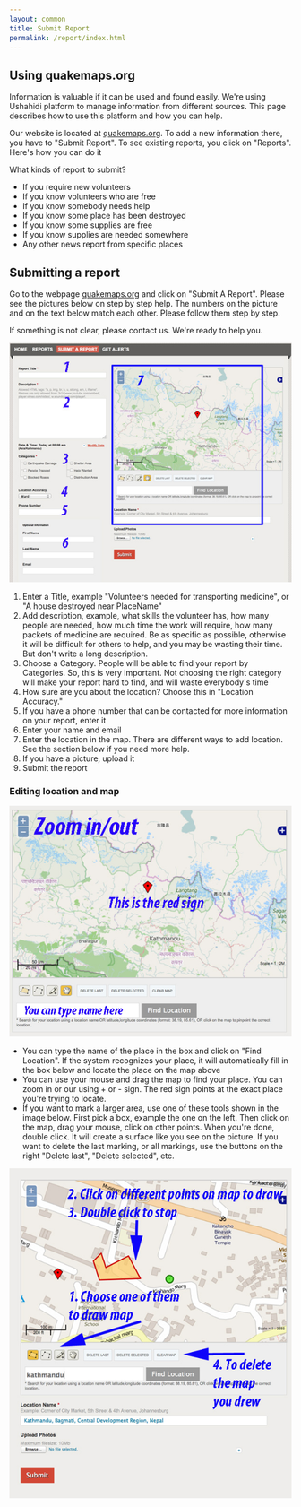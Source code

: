 ```yaml
---
layout: common
title: Submit Report
permalink: /report/index.html
---
```


## Using quakemaps.org

Information is valuable if it can be used and found easily. We're using Ushahidi platform to manage information from different sources. This page describes how to use this platform and how you can help.

Our website is located at [quakemaps.org](quakemaps.org). To add a new information there, you have to "Submit Report". To see existing reports, you click on "Reports". Here's how you can do it

What kinds of report to submit?

* If you require new volunteers
* If you know volunteers who are free
* If you know somebody needs help
* If you know some place has been destroyed
* If you know some supplies are free
* If you know supplies are needed somewhere
* Any other news report from specific places


## Submitting a report

Go to the webpage [quakemaps.org](quakemaps.org) and click on "Submit A Report". Please see the pictures below on step by step help. The numbers on the picture and on the text below match each other. Please follow them step by step.

If something is not clear, please contact us. We're ready to help you.

![How to submit a report](/images/submit_report.jpg)

1. Enter a Title, example "Volunteers needed for transporting medicine", or "A house destroyed near PlaceName"
1. Add description, example, what skills the volunteer has, how many people are needed, how much time the work will require, how many packets of medicine are required. Be as specific as possible, otherwise it will be difficult for others to help, and you may be wasting their time. But don't write a long description.
1. Choose a Category. People will be able to find your report by Categories. So, this is very important. Not choosing the right category will make your report hard to find, and will waste everybody's time
1. How sure are you about the location? Choose this in "Location Accuracy."
1. If you have a phone number that can be contacted for more information on your report, enter it
1. Enter your name and email
1. Enter the location in the map. There are different ways to add location. See the section below if you need more help.
1. If you have a picture, upload it
1. Submit the report

### Editing location and map

![How to use the map](/images/submit_report1.jpg)

 * You can type the name of the place in the box and click on "Find Location". If the system recognizes your place, it will automatically fill in the box below and locate the place on the map above
 * You can use your mouse and drag the map to find your place. You can zoom in or our using + or - sign. The red sign points at the exact place you're trying to locate.
 * If you want to mark a larger area, use one of these tools shown in the image below. First pick a box, example the one on the left. Then click on the map, drag your mouse, click on other points. When you're done, double click. It will create a surface like you see on the picture. If you want to delete the last marking, or all markings, use the buttons on the right "Delete last", "Delete selected", etc.

 ![How to draw a map](/images/submit_report2.jpg)
